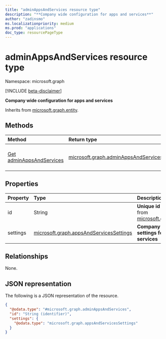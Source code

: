```yaml
---
title: "adminAppsAndServices resource type"
description: "**Company wide configuration for apps and services**"
author: "zadinsmo"
ms.localizationpriority: medium
ms.prod: "applications"
doc_type: resourcePageType
---
```


# adminAppsAndServices resource type

Namespace: microsoft.graph

[!INCLUDE [beta-disclaimer](../../includes/beta-disclaimer.md)]

**Company wide configuration for apps and services**


Inherits from [microsoft.graph.entity](../resources/entity.md).

## Methods
|Method|Return type|Description|
|:---|:---|:---|
|[Get adminAppsAndServices](../api/adminappsandservices-get.md)|[microsoft.graph.adminAppsAndServices](../resources/adminappsandservices.md)|Read the properties and relationships of a [microsoft.graph.adminAppsAndServices](../resources/adminappsandservices.md) object.

## Properties
|Property|Type|Description|
|:---|:---|:---|
|id|String|**Unique id** Inherited from [microsoft.graph.entity](../resources/entity.md).|
|settings|[microsoft.graph.appsAndServicesSettings](../resources/appsandservicessettings.md)|**Company wide settings for apps and services**|

## Relationships
None.

## JSON representation
The following is a JSON representation of the resource.
<!-- {
  "blockType": "resource",
  "keyProperty": "id",
  "@odata.type": "microsoft.graph.adminAppsAndServices",
  "baseType": "microsoft.graph.entity",
  "openType": false
}
-->
``` json
{
  "@odata.type": "#microsoft.graph.adminAppsAndServices",
  "id": "String (identifier)",
  "settings": {
    "@odata.type": "microsoft.graph.appsAndServicesSettings"
  }
}
```


